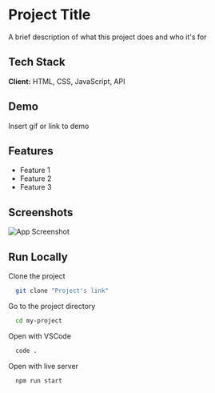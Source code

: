 
# Project Title

A brief description of what this project does and who it's for

## Tech Stack

**Client:** HTML, CSS, JavaScript, API

## Demo

Insert gif or link to demo

## Features

- Feature 1
- Feature 2
- Feature 3

## Screenshots

![App Screenshot](https://via.placeholder.com/468x300?text=App+Screenshot+Here)

## Run Locally

Clone the project

```bash
  git clone "Project's link"
```

Go to the project directory

```bash
  cd my-project
```

Open with VSCode

```bash
  code .
```

Open with live server

```bash
  npm run start
```

